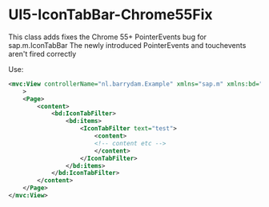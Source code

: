 # UI5-IconTabBar-Chrome55Fix

This class adds fixes the Chrome 55+ PointerEvents bug for sap.m.IconTabBar
The newly introduced PointerEvents and touchevents aren't fired correctly

Use:
```xml
<mvc:View controllerName="nl.barrydam.Example" xmlns="sap.m" xmlns:bd="nl.barrydam.m"
	>
	<Page>
		<content>
			<bd:IconTabFilter>
				<bd:items>
					<IconTabFilter text="test">
						<content>
						<!-- content etc -->
						</content>
					</IconTabFilter>
				</bd:items>
			</bd:IconTabFilter>
		</content>
	</Page>
</mvc:View>

```